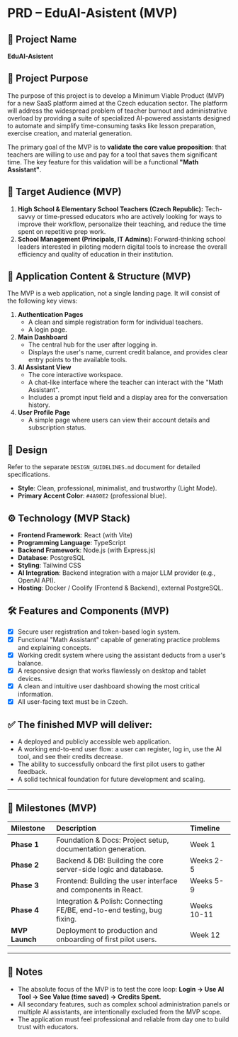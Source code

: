 # PRD – EduAI-Asistent (MVP)

## 🧩 Project Name

**EduAI-Asistent**

## 🎯 Project Purpose

The purpose of this project is to develop a Minimum Viable Product (MVP) for a new SaaS platform aimed at the Czech education sector. The platform will address the widespread problem of teacher burnout and administrative overload by providing a suite of specialized AI-powered assistants designed to automate and simplify time-consuming tasks like lesson preparation, exercise creation, and material generation.

The primary goal of the MVP is to **validate the core value proposition**: that teachers are willing to use and pay for a tool that saves them significant time. The key feature for this validation will be a functional **"Math Assistant"**.

## 🔑 Target Audience (MVP)

1.  **High School & Elementary School Teachers (Czech Republic):** Tech-savvy or time-pressed educators who are actively looking for ways to improve their workflow, personalize their teaching, and reduce the time spent on repetitive prep work.
2.  **School Management (Principals, IT Admins):** Forward-thinking school leaders interested in piloting modern digital tools to increase the overall efficiency and quality of education in their institution.

## 📄 Application Content & Structure (MVP)

The MVP is a web application, not a single landing page. It will consist of the following key views:

1.  **Authentication Pages**
    -   A clean and simple registration form for individual teachers.
    -   A login page.
2.  **Main Dashboard**
    -   The central hub for the user after logging in.
    -   Displays the user's name, current credit balance, and provides clear entry points to the available tools.
3.  **AI Assistant View**
    -   The core interactive workspace.
    -   A chat-like interface where the teacher can interact with the "Math Assistant".
    -   Includes a prompt input field and a display area for the conversation history.
4.  **User Profile Page**
    -   A simple page where users can view their account details and subscription status.

## 🎨 Design

Refer to the separate `DESIGN_GUIDELINES.md` document for detailed specifications.

-   **Style**: Clean, professional, minimalist, and trustworthy (Light Mode).
-   **Primary Accent Color**: `#4A90E2` (professional blue).

## ⚙️ Technology (MVP Stack)

-   **Frontend Framework**: React (with Vite)
-   **Programming Language**: TypeScript
-   **Backend Framework**: Node.js (with Express.js)
-   **Database**: PostgreSQL
-   **Styling**: Tailwind CSS
-   **AI Integration**: Backend integration with a major LLM provider (e.g., OpenAI API).
-   **Hosting**: Docker / Coolify (Frontend & Backend), external PostgreSQL.

## 🛠️ Features and Components (MVP)

-   [x] Secure user registration and token-based login system.
-   [x] Functional "Math Assistant" capable of generating practice problems and explaining concepts.
-   [x] Working credit system where using the assistant deducts from a user's balance.
-   [x] A responsive design that works flawlessly on desktop and tablet devices.
-   [x] A clean and intuitive user dashboard showing the most critical information.
-   [x] All user-facing text must be in Czech.

## ✅ The finished MVP will deliver:

-   A deployed and publicly accessible web application.
-   A working end-to-end user flow: a user can register, log in, use the AI tool, and see their credits decrease.
-   The ability to successfully onboard the first pilot users to gather feedback.
-   A solid technical foundation for future development and scaling.

---

## 📅 Milestones (MVP)

| Milestone | Description | Timeline |
| :--- | :--- | :--- |
| **Phase 1** | Foundation & Docs: Project setup, documentation generation. | Week 1 |
| **Phase 2** | Backend & DB: Building the core server-side logic and database. | Weeks 2-5 |
| **Phase 3** | Frontend: Building the user interface and components in React. | Weeks 5-9 |
| **Phase 4** | Integration & Polish: Connecting FE/BE, end-to-end testing, bug fixing. | Weeks 10-11 |
| **MVP Launch**| Deployment to production and onboarding of first pilot users. | Week 12 |

---

## 📎 Notes

-   The absolute focus of the MVP is to test the core loop: **Login -> Use AI Tool -> See Value (time saved) -> Credits Spent.**
-   All secondary features, such as complex school administration panels or multiple AI assistants, are intentionally excluded from the MVP scope.
-   The application must feel professional and reliable from day one to build trust with educators.